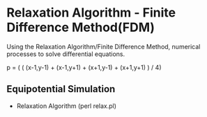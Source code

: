 # Relaxation Algorithm - Finite Difference Method(FDM)
Using the Relaxation Algorithm/Finite Difference Method, numerical processes to solve differential equations.

p = ( ( (x-1,y-1) + (x-1,y+1) + (x+1,y-1) + (x+1,y+1) ) / 4)


## Equipotential Simulation

- Relaxation Algorithm (perl relax.pl)
